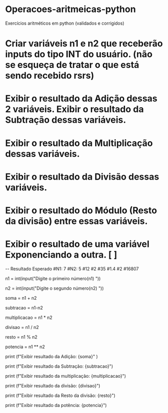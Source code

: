 # Operacoes-aritmeicas-python
Exercícios aritméticos em python (validados e corrigidos)
# Criar variáveis n1 e n2 que receberão inputs do tipo INT do usuário. (não se esqueça de tratar o que está sendo recebido rsrs) 
# Exibir o resultado da Adição dessas 2 variáveis. Exibir o resultado da Subtração dessas variáveis. 
# Exibir o resultado da Multiplicação dessas variáveis. 
# Exibir o resultado da Divisão dessas variáveis. 
# Exibir o resultado do Módulo (Resto da divisão) entre essas variáveis. 
# Exibir o resultado de uma variável Exponenciando a outra. [ ]

-- Resultado Esperado
    #N1: 7
    #N2: 5
    #12
    #2
    #35
    #1.4
    #2
    #16807

n1 = int(input("Digite o primeiro número(n1) "))

n2 = int(input("Digite o segundo número(n2)  "))

soma = n1 + n2

subtracao = n1-n2

multiplicacao = n1 * n2

divisao = n1 / n2

resto = n1 % n2

potencia = n1 ** n2

print (f"Exibir resultado da Adição: {soma}" )

print (f"Exibir resultado da Subtração: {subtracao}")

print (f"Exibir resultado da multiplicação: {multiplicacao}")

print (f"Exibir resultado da divisão: {divisao}")

print (f"Exibir resultado da Resto da divisão: {resto}")

print (f"Exibir resultado da potência: {potencia}")
